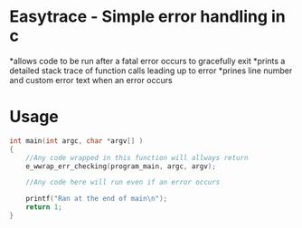 
# Easytrace - Simple error handling in c
*allows code to be run after a fatal error occurs to gracefully exit
*prints a detailed stack trace of function calls leading up to error
*prines line number and custom error text when an error occurs

# Usage

```c
int main(int argc, char *argv[] )
{
    //Any code wrapped in this function will allways return
    e_wwrap_err_checking(program_main, argc, argv);

    //Any code here will run even if an error occurs

    printf("Ran at the end of main\n");
    return 1;
}
```

